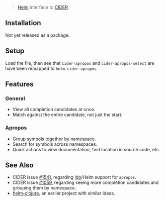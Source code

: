 > [Helm](https://github.com/emacs-helm/helm) interface to [CIDER](https://github.com/clojure-emacs/cider).

## Installation

Not yet released as a package.

## Setup

Load the file, then see that `cider-apropos` and `cider-apropos-select` are have been remapped to `helm-cider-apropos`.

## Features

### General

- View all completion candidates at once.
- Match against the entire candidate, not just the start.

### Apropos

- Group symbols together by namespace.
- Search for symbols across namespaces.
- Quick actions to view documentation, find location in source code, etc.

## See Also

- CIDER issue [#1541](https://github.com/clojure-emacs/cider/issues/1541), regarding [Ido](https://www.gnu.org/software/emacs/manual/html_mono/ido.html)/Helm support for `apropos`.
- CIDER issue [#1059](https://github.com/clojure-emacs/cider/issues/1059), regarding seeing more completion candidates and grouping them by namespace.
- [helm-clojure](https://github.com/prepor/helm-clojure), an earlier project with similar ideas.

